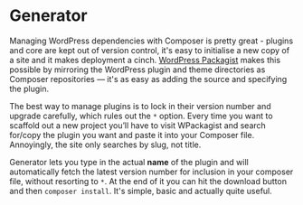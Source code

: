 # Generator

Managing WordPress dependencies with Composer is pretty great - plugins and core are kept out of version control, it's easy to initialise a new copy of a site and it makes deployment a cinch. [WordPress Packagist](https://wpackagist.org/) makes this possible by mirroring the WordPress plugin and theme directories as Composer repositories — it's as easy as adding the source and specifying the plugin.

The best way to manage plugins is to lock in their version number and upgrade carefully, which rules out the `*` option. Every time you want to scaffold out a new project you’ll have to visit WPackagist and search for/copy the plugin you want and paste it into your Composer file. Annoyingly, the site only searches by slug, not title.

Generator lets you type in the actual **name** of the plugin and will automatically fetch the latest version number for inclusion in your composer file, without resorting to `*`. At the end of it you can hit the download button and then `composer install`. It's simple, basic and actually quite useful.
